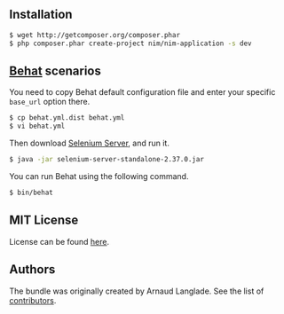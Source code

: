 Installation
------------

``` bash
$ wget http://getcomposer.org/composer.phar
$ php composer.phar create-project nim/nim-application -s dev
```

[Behat](http://behat.org) scenarios
-----------------------------------

You need to copy Behat default configuration file and enter your specific ``base_url`` option there.

```bash
$ cp behat.yml.dist behat.yml
$ vi behat.yml
```

Then download [Selenium Server](http://seleniumhq.org/download/), and run it.

```bash
$ java -jar selenium-server-standalone-2.37.0.jar
```
You can run Behat using the following command.

``` bash
$ bin/behat
```

MIT License
-----------

License can be found [here](https://github.com/NgoInformationManagement/NimApplication/blob/master/LICENSE).

Authors
-------

The bundle was originally created by Arnaud Langlade.
See the list of [contributors](https://github.com/NgoInformationManagement/NimApplication/graphs/contributors).